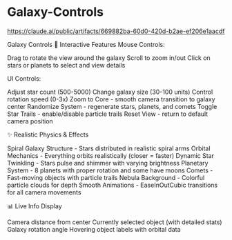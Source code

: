 # Galaxy-Controls

https://claude.ai/public/artifacts/669882ba-60d0-420d-b2ae-ef206e1aacdf

Galaxy Controls
🌌 Interactive Features
Mouse Controls:

Drag to rotate the view around the galaxy
Scroll to zoom in/out
Click on stars or planets to select and view details

UI Controls:

Adjust star count (500-5000)
Change galaxy size (30-100 units)
Control rotation speed (0-3x)
Zoom to Core - smooth camera transition to galaxy center
Randomize System - regenerate stars, planets, and comets
Toggle Star Trails - enable/disable particle trails
Reset View - return to default camera position

✨ Realistic Physics & Effects

Spiral Galaxy Structure - Stars distributed in realistic spiral arms
Orbital Mechanics - Everything orbits realistically (closer = faster)
Dynamic Star Twinkling - Stars pulse and shimmer with varying brightness
Planetary System - 8 planets with proper rotation and some have moons
Comets - Fast-moving objects with particle trails
Nebula Background - Colorful particle clouds for depth
Smooth Animations - EaseInOutCubic transitions for all camera movements

📊 Live Info Display

Camera distance from center
Currently selected object (with detailed stats)
Galaxy rotation angle
Hovering object labels with orbital data
